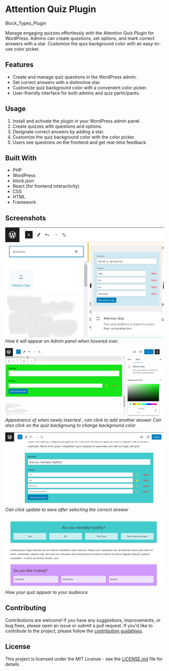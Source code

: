 # Attention Quiz Plugin
Block_Types_Plugin

Manage engaging quizzes effortlessly with the Attention Quiz Plugin for WordPress. Admins can create questions, set options, and mark correct answers with a star. Customize the quiz background color with an easy-to-use color picker.

## Features

- Create and manage quiz questions in the WordPress admin.
- Set correct answers with a distinctive star.
- Customize quiz background color with a convenient color picker.
- User-friendly interface for both admins and quiz participants.

## Usage

1. Install and activate the plugin in your WordPress admin panel.
2. Create quizzes with questions and options.
3. Designate correct answers by adding a star.
4. Customize the quiz background color with the color picker.
5. Users see questions on the frontend and get real-time feedback.

## Built With

- PHP
- WordPress
- block.json
- React (for frontend interactivity)
- CSS
- HTML
- Framework

## Screenshots

![Quiz Admin Panel](/screenshots/admin-panel-001.png)
*How it will appear on Admin panel when hovered over.*

![Quiz Admin Panel](/screenshots/admin-panel-01.png)
*Appearance of when newly inserted , can click to add another answer*
*Can also click on the quiz backgroung to change  background color*

![Quiz Admin Panel](/screenshots/admin-panel-02.png)
*Can click update to save after selecting the correct answer*


![Frontend Quiz](/screenshots/frontend-quiz-03.png)
*How your quiz appear to your audience*

## Contributing

Contributions are welcome! If you have any suggestions, improvements, or bug fixes, please open an issue or submit a pull request.  If you'd like to contribute to the project, please follow the [contribution guidelines](CONTRIBUTING.md).

## License

This project is licensed under the MIT License - see the [LICENSE.md](LICENSE.md) file for details.


